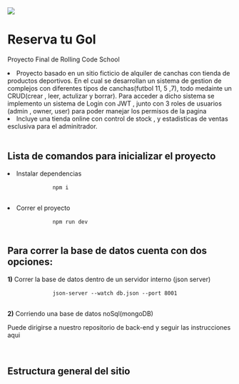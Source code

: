 <!DOCTYPE html>
<html>
<head>
    <img src="https://res.cloudinary.com/dmmviigbv/image/upload/v1692886089/tjzkrnk4sauomcuyrxtd.png"> 
</head>
<body>  
    <main>
    <h1>Reserva tu Gol</h1>
    <p>Proyecto Final de Rolling Code School </p>
    <li>Proyecto basado en un sitio ficticio de alquiler de canchas con tienda de productos deportivos.
    En el cual se desarrollan un sistema de gestion de complejos con diferentes tipos de canchas(futbol 11, 5 ,7), todo medainte un CRUD(crear , leer, actulizar y borrar). Para acceder a dicho sistema se implemento un sistema de Login con JWT , junto con 3 roles de usuarios (admin , owner, user) para poder manejar los permisos de la pagina</li>
    <li>Incluye una tienda online con control de stock , y estadisticas de ventas esclusiva para el adminitrador.</li>  
        <br>
        <h2>Lista de comandos para inicializar el proyecto</h2>
        <li>Instalar dependencias</li>
        <pre>
            <code>npm i</code>
        </pre>
        <li>Correr el proyecto</li>
        <pre>
            <code>npm run dev</code>
        </pre>
        <h2>Para correr la base de datos cuenta con dos opciones:</h2>
        <p><strong>1)</strong> Correr la base de datos dentro de un servidor interno (json server)</p>
        <pre>
            <code>json-server --watch db.json --port 8001</code>
        </pre>
        <p><strong>2)</strong> Corriendo una base de datos noSql(mongoDB)</p>
        <p>Puede dirigirse a nuestro repositorio de back-end y seguir las instrucciones <a href:"https://github.com/walterconticello/proyectofinal-back-grupo1">aqui</a></p>
        <br>
        <h2>Estructura general del sitio</h2>
    <main/>        
</body>
</html>
